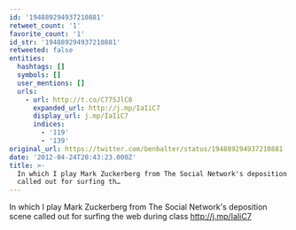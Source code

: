 ```yaml
---
id: '194889294937210881'
retweet_count: '1'
favorite_count: '1'
id_str: '194889294937210881'
retweeted: false
entities:
  hashtags: []
  symbols: []
  user_mentions: []
  urls:
    - url: http://t.co/C77SJlC8
      expanded_url: http://j.mp/IaIiC7
      display_url: j.mp/IaIiC7
      indices:
        - '119'
        - '139'
original_url: https://twitter.com/benbalter/status/194889294937210881
date: '2012-04-24T20:43:23.000Z'
title: >-
  In which I play Mark Zuckerberg from The Social Network's deposition scene
  called out for surfing th…
---
```


In which I play Mark Zuckerberg from The Social Network's deposition scene called out for surfing the web during class http://j.mp/IaIiC7